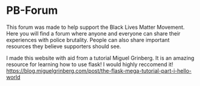 # PB-Forum

This forum was made to help support the Black Lives Matter Movement. 
Here you will find a forum where anyone and everyone can share their experiences with police brutality. 
People can also share important resources they believe supporters should see.

I made this website with aid from a tutorial Miguel Grinberg. It is an amazing resource for learning how to use flask! I would highly reccomend it!
https://blog.miguelgrinberg.com/post/the-flask-mega-tutorial-part-i-hello-world
